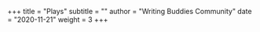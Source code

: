 +++
title = "Plays"
subtitle = ""
author = "Writing Buddies Community"
date = "2020-11-21"
weight = 3
+++
